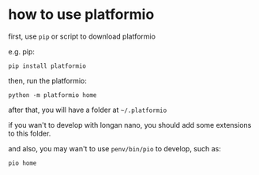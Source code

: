 # how to use platformio

first, use `pip` or script to download platformio

e.g. pip:

```shell
pip install platformio
```

then, run the platformio:

```shell
python -m platformio home
```

after that, you will have a folder at `~/.platformio`

if you wan't to develop with longan nano, you should add some extensions to this folder.

and also, you may wan't to use `penv/bin/pio` to develop, such as:

```shell
pio home
```
